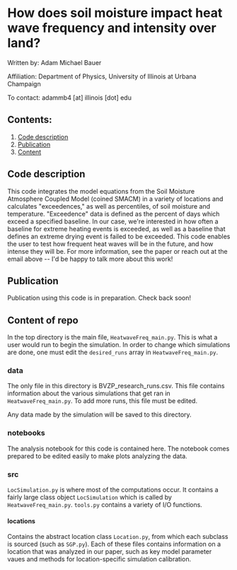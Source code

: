 # How does soil moisture impact heat wave frequency and intensity over land?

Written by: Adam Michael Bauer

Affiliation: Department of Physics, University of Illinois at Urbana Champaign

To contact: adammb4 [at] illinois [dot] edu

## Contents:
1. [Code description](#codedes)
2. [Publication](#pubs)
3. [Content](#content)

## Code description <a name=“#codedes”></a>
This code integrates the model equations from the Soil Moisture Atmosphere Coupled Model (coined SMACM) in a variety of locations and calculates "exceedences," as well as percentiles, of soil moisture and temperature. "Exceedence" data is defined as the percent of days which exceed a specified baseline. In our case, we're interested in how often a baseline for extreme heating events is exceeded, as well as a baseline that defines an extreme drying event is failed to be exceeded. This code enables the user to test how frequent heat waves will be in the future, and how intense they will be. For more information, see the paper or reach out at the email above -- I'd be happy to talk more about this work! 

## Publication <a name=“pubs”></a>
Publication using this code is in preparation. Check back soon!

## Content of repo <a name=“content”></a>
In the top directory is the main file, `HeatwaveFreq_main.py`. This is what a user would run to begin the simulation. In order to change which simulations are done, one must edit the `desired_runs` array in `HeatwaveFreq_main.py`.

### data
The only file in this directory is BVZP_research_runs.csv. This file contains information about the various simulations that get ran in `HeatwaveFreq_main.py`. To add more runs, this file must be edited. 

Any data made by the simulation will be saved to this directory.

### notebooks
The analysis notebook for this code is contained here. The notebook comes prepared to be edited easily to make plots analyzing the data.

### src
`LocSimulation.py` is where most of the computations occur. It contains a fairly large class object `LocSimulation` which is called by `HeatwaveFreq_main.py`. `tools.py` contains a variety of I/O functions. 

#### locations
Contains the abstract location class `Location.py`, from which each subclass is sourced (such as `SGP.py`). Each of these files contains information on a location that was analyzed in our paper, such as key model parameter vaues and methods for location-specific simulation calibration.

